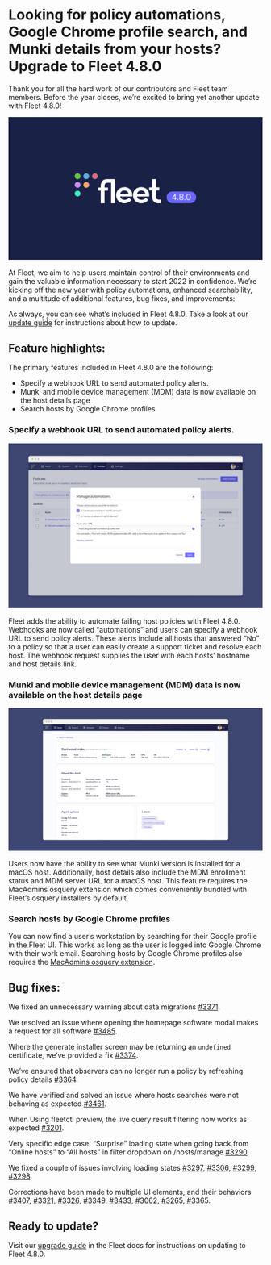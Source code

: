 # Looking for policy automations, Google Chrome profile search, and Munki details from your hosts? Upgrade to Fleet 4.8.0

Thank you for all the hard work of our contributors and Fleet team members. Before the year closes, we’re excited to bring yet another update with Fleet 4.8.0!

![Fleet 4.8.0](../website/assets/images/articles/fleet-4.8.0-cover-1600x900@2x.jpg)

At Fleet, we aim to help users maintain control of their environments and gain the valuable information necessary to start 2022 in confidence. We’re kicking off the new year with policy automations, enhanced searchability, and a multitude of additional features, bug fixes, and improvements:

As always, you can see what’s included in Fleet 4.8.0. Take a look at our [update guide](https://fleetdm.com/docs/using-fleet/updating-fleet) for instructions about how to update.

## Feature highlights:

The primary features included in Fleet 4.8.0 are the following:

- Specify a webhook URL to send automated policy alerts.
- Munki and mobile device management (MDM) data is now available on the host details page
- Search hosts by Google Chrome profiles

### Specify a webhook URL to send automated policy alerts.

![Specify a webhook URL to send automated policy alerts.](../website/assets/images/articles/fleet-4.8.0-1-700x455@2x.jpeg)

Fleet adds the ability to automate failing host policies with Fleet 4.8.0.
Webhooks are now called “automations” and users can specify a webhook URL to send policy alerts. These alerts include all hosts that answered “No” to a policy so that a user can easily create a support ticket and resolve each host. The webhook request supplies the user with each hosts’ hostname and host details link.

### Munki and mobile device management (MDM) data is now available on the host details page

![MDM enrollment data on host details page](../website/assets/images/articles/fleet-4.8.0-2-700x393@2x.jpeg)

Users now have the ability to see what Munki version is installed for a macOS host. Additionally, host details also include the MDM enrollment status and MDM server URL for a macOS host. This feature requires the MacAdmins osquery extension which comes conveniently bundled with Fleet’s osquery installers by default.

### Search hosts by Google Chrome profiles

You can now find a user’s workstation by searching for their Google profile in the Fleet UI. This works as long as the user is logged into Google Chrome with their work email. Searching hosts by Google Chrome profiles also requires the [MacAdmins osquery extension](https://github.com/macadmins/osquery-extension).

## Bug fixes:

We fixed an unnecessary warning about data migrations [#3371](https://github.com/fleetdm/fleet/issues/3371).

We resolved an issue where opening the homepage software modal makes a request for all software [#3485](https://github.com/fleetdm/fleet/issues/3485).

Where the generate installer screen may be returning an `undefined` certificate, we’ve provided a fix [#3374](https://github.com/fleetdm/fleet/issues/3374).

We’ve ensured that observers can no longer run a policy by refreshing policy details [#3364](https://github.com/fleetdm/fleet/issues/3364).

We have verified and solved an issue where hosts searches were not behaving as expected [#3461](https://github.com/fleetdm/fleet/issues/3461).

When Using fleetctl preview, the live query result filtering now works as expected [#3201](https://github.com/fleetdm/fleet/issues/3201).

Very specific edge case: “Surprise” loading state when going back from “Online hosts” to “All hosts” in filter dropdown on /hosts/manage [#3290](https://github.com/fleetdm/fleet/issues/3290).

We fixed a couple of issues involving loading states [#3297](https://github.com/fleetdm/fleet/issues/3297), [#3306](https://github.com/fleetdm/fleet/issues/3306), [#3299](https://github.com/fleetdm/fleet/issues/3299), [#3298](https://github.com/fleetdm/fleet/issues/3298).

Corrections have been made to multiple UI elements, and their behaviors [#3407](https://github.com/fleetdm/fleet/issues/3407), [#3321](https://github.com/fleetdm/fleet/issues/3321), [#3326](https://github.com/fleetdm/fleet/issues/3326), [#3349](https://github.com/fleetdm/fleet/issues/3349), [#3433](https://github.com/fleetdm/fleet/issues/3433), [#3062](https://github.com/fleetdm/fleet/issues/3062), [#3265](https://github.com/fleetdm/fleet/issues/3265), [#3365](https://github.com/fleetdm/fleet/issues/3365).

## Ready to update?

Visit our [upgrade guide](https://fleetdm.com/docs/using-fleet/updating-fleet) in the Fleet docs for instructions on updating to Fleet 4.8.0.

<meta name="category" value="releases">
<meta name="authorFullName" value="Drew Baker">
<meta name="authorGitHubUsername" value="DrewBakerfdm">
<meta name="publishedOn" value="2021-12-31">
<meta name="articleTitle" value="Looking for policy automations, Google Chrome profile search, and Munki details from your hosts? Upgrade to Fleet 4.8.0">
<meta name="articleImageUrl" value="../website/assets/images/articles/fleet-4.8.0-cover-1600x900@2x.jpg">
